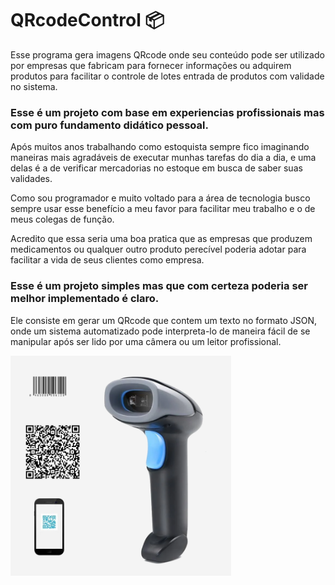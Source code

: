 # QRcodeControl :package:

Esse programa gera imagens QRcode onde seu conteúdo pode ser utilizado por empresas que fabricam para fornecer informações ou adquirem produtos para facilitar o controle de lotes entrada de produtos com validade no sistema.

### Esse é um projeto com base em experiencias profissionais mas com puro fundamento didático pessoal.

Após muitos anos trabalhando como estoquista sempre fico imaginando maneiras mais agradáveis de executar munhas tarefas do dia a dia, e uma delas é a de verificar mercadorias no estoque em busca de saber suas validades.

Como sou programador e muito voltado para a área de tecnologia busco sempre usar esse benefício a meu favor para facilitar meu trabalho e o de meus colegas de função.

Acredito que essa seria uma boa pratica que as empresas que produzem medicamentos ou qualquer outro produto perecível poderia adotar para facilitar a vida de seus clientes como empresa.

### Esse é um projeto simples mas que com certeza poderia ser melhor implementado é claro.

Ele consiste em gerar um QRcode que contem um texto no formato JSON, onde um sistema automatizado pode interpreta-lo de maneira fácil de se manipular após ser lido por uma câmera ou um leitor profissional.

<img src="statics/leitorQRcode.png" alt="leitorQRcode" style="width:70%;" />

